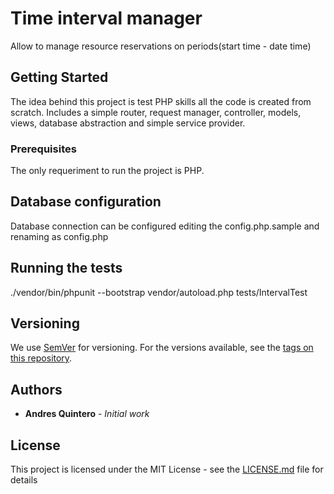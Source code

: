 # Time interval manager

Allow to manage resource reservations on periods(start time - date time)

## Getting Started

The idea behind this project is test PHP skills all the code is created from scratch. Includes a simple router, request manager, controller, models, views, database abstraction and simple service provider.

### Prerequisites

The only requeriment to run the project is PHP.

## Database configuration

Database connection can be configured editing the config.php.sample and renaming as config.php

## Running the tests

./vendor/bin/phpunit --bootstrap vendor/autoload.php tests/IntervalTest

## Versioning

We use [SemVer](http://semver.org/) for versioning. For the versions available, see the [tags on this repository](https://github.com/your/project/tags).

## Authors

* **Andres Quintero** - *Initial work*


## License

This project is licensed under the MIT License - see the [LICENSE.md](LICENSE.md) file for details
